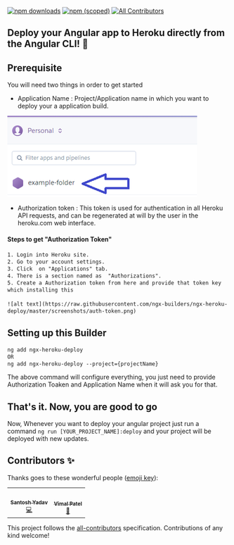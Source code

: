 [![npm downloads](https://img.shields.io/npm/dt/ngx-heroku-deploy?label=npm%20downloads)](https://www.npmjs.com/package/ngx-heroku-deploy)
[![npm (scoped)](https://img.shields.io/npm/v/ngx-heroku-deploy)](https://www.npmjs.com/package/ngx-heroku-deploy)
[![All Contributors](https://img.shields.io/badge/all_contributors-6-orange.svg?style=flat-square)](#contributors-)

## **Deploy your Angular app to Heroku directly from the Angular CLI! 🚀**


## Prerequisite

You will need two things in order to get started
- Application Name : Project/Application name in which you want to deploy your a application build.

![alt text](https://raw.githubusercontent.com/ngx-builders/ngx-heroku-deploy/master/screenshots/application-name.png)


- Authorization token : This token is used for authentication in all Heroku API requests, and can be regenerated at will by the user in the heroku.com web interface.


#### Steps to get "Authorization Token"
    1. Login into Heroku site.
    2. Go to your account settings.
    3. Click  on "Applications" tab.
    4. There is a section named as  "Authorizations".
    5. Create a Authorization token from here and provide that token key which installing this

    ![alt text](https://raw.githubusercontent.com/ngx-builders/ngx-heroku-deploy/master/screenshots/auth-token.png)

## Setting up this Builder

```
ng add ngx-heroku-deploy
OR 
ng add ngx-heroku-deploy --project={projectName}
```

The above command will configure everything, you just need to provide Authorization Toaken and Application Name when it will ask you for that.

## That's it. Now, you are good to go

Now, Whenever you want to deploy your angular project just run a command `ng run [YOUR_PROJECT_NAME]:deploy` and your project will be deployed with new updates.


## Contributors ✨

Thanks goes to these wonderful people ([emoji key](https://allcontributors.org/docs/en/emoji-key)):

<!-- ALL-CONTRIBUTORS-LIST:START - Do not remove or modify this section -->
<!-- prettier-ignore-start -->
<!-- markdownlint-disable -->
<table>
  <tr>
   <td align="center"><a href="https://www.santoshyadav.dev"><img src="https://avatars.githubusercontent.com/u/11923975?v=4" width="100px;" alt=""/><br /><sub><b>Santosh Yadav</b></sub></a><br /><a href="https://github.com/ngx-builders/ngx-heroku-deploy/commits?author=santoshyadavdev" title="Code">💻</a></td>
    <td align="center"><a href="https://github.com/patelvimal"><img src="https://avatars.githubusercontent.com/u/6451223?v=4" width="100px;" alt=""/><br /><sub><b>Vimal Patel</b></sub></a><br /><a href="https://github.com/ngx-builders/ngx-heroku-deploy/commits?author=patelvimal" title="Documentation">📖</a></td>
  </tr>
</table>

<!-- markdownlint-enable -->
<!-- prettier-ignore-end -->
<!-- ALL-CONTRIBUTORS-LIST:END -->

This project follows the [all-contributors](https://github.com/all-contributors/all-contributors) specification. Contributions of any kind welcome!
